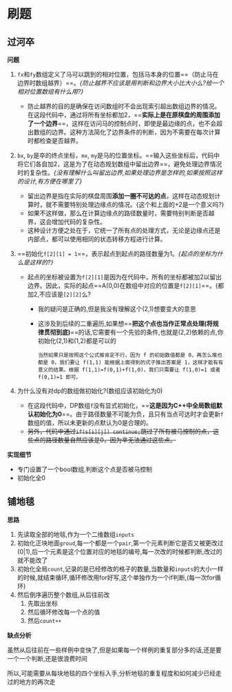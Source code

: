# 刷题

## 过河卒

**问题**

1. `fx`和`fy`数组定义了马可以跳到的相对位置，包括马本身的位置==（防止马在边界时数组越界）==。*{防止越界不应该是用判断和边界大小比大小么?给一个相对位置数组有什么用?}*

   - 防止越界的目的是确保在访问数组时不会出现索引超出数组边界的情况。在这段代码中，通过将所有坐标都加2，==**实际上是在原棋盘的周围添加了一个边界**==，这样在访问马的控制点时，即使是最边缘的点，也不会超出数组的边界。这种方法简化了边界条件的判断，因为不需要在每次计算时都检查是否越界。

2. `bx`, `by`是卒的终点坐标，`mx`, `my`是马的位置坐标。==输入这些坐标后，代码中将它们各自加2，这是为了在动态规划数组中留出边界==，避免处理边界情况时的复杂性。*{没有理解什么叫留出边界,如果处理边界是怎样的,如果按照这样的设计,有方便在哪里了}*

   - 留出边界是指在实际的棋盘周围**添加一圈不可达的点**，这样在动态规划计算时，就不需要特别处理边缘点的情况。{这个和上面的+2是一个意义吗?}
   - 如果不这样做，那么在计算边缘点的路径数量时，需要特别判断是否越界，这会增加代码的复杂性。
   - 这种设计方便之处在于，它统一了所有点的处理方式，无论是边缘点还是内部点，都可以使用相同的状态转移方程进行计算。

3. ==初始化`f[2][1] = 1`==，表示起点到起点的路径数量为1。*{起点的坐标为什么是这样的?}*

   - 起点的坐标被设置为`f[2][1]`是因为在代码中，所有的坐标都被加2以留出边界。因此，实际的起点==A(0,0)在数组中对应的位置是`f[2][1]`==。{都加2,不应该是`[2][2]`么?

     - 我的疑问是正确的,但是我没有理解这个(2,1)想要变大的意思

     - 这涉及到后续的二重遍历,如果想==**把这个点也当作正常点处理(将规律贯彻到底)**==的话,它需要有一个先验的条件,也就是(2,2)依赖的点,你初始化(2,1)和(1,2)都是可以的

       ```
       当然如果只是按照这个公式推肯定不行，因为 f 的初始数值都是 0，再怎么推也都是 0，我们要让 f(1,1) 能根据上面得到的式子推出答案是 1，这样才能有有意义的结果。根据 f(1,1)=f(0,1)+f(1,0)，我们只需要让 f(1,0)=1 或者 f(0,1)=1 即可。
       ```

       

4. 为什么没有对dp的数组做初始化?(数组应该初始化为0)

   - 在这段代码中，DP数组`f`没有显式初始化，==**这是因为C++中全局数组默认初始化为0**==。由于路径数量不可能为负，且只有当点可达时才会更新`f`数组的值，所以未更新的点默认为0是合理的。
   - ~~另外，代码中通过`if(s[i][j]) continue;`跳过了所有被马控制的点，这些点的路径数量自然应该是0，因为卒无法通过这些点。~~

**实现细节**

- 专门设置了一个bool数组,判断这个点是否被马控制
- 初始化全0

## 铺地毯

**思路**

1. 先读取全部的地毯,作为一个二维数组`inputs`
2. 初始化正块地面`groud`,每一个都是一个`pair`,第一个元素判断它是否又被更改过(0|1),后一个元素是这个位置对应的地毯的编号,每一次改的时候都判断,改过的就不能改了
3. 初始化全局`count`,记录的是已经修改的格子的数量,当数量和`inputs`的大小一样的时候,就结束循环,循环修改用for好写,这个单独作为一个if判断,(每一次for循环)
4. 然后倒序遍历整个数组,从后往前改
   1. 先取出坐标
   2. 然后循环修改每一个点的值
   3. 然后`count++`

**缺点分析**

虽然从后往前在一些样例中变快了,但是如果每一个样例的重复部分多的话,还是要一个一个判断,还是很浪费时间

所以,可能需要从每块地毯的四个坐标入手,分析地毯的重复程度和如何减少已经走过的地方的再次走